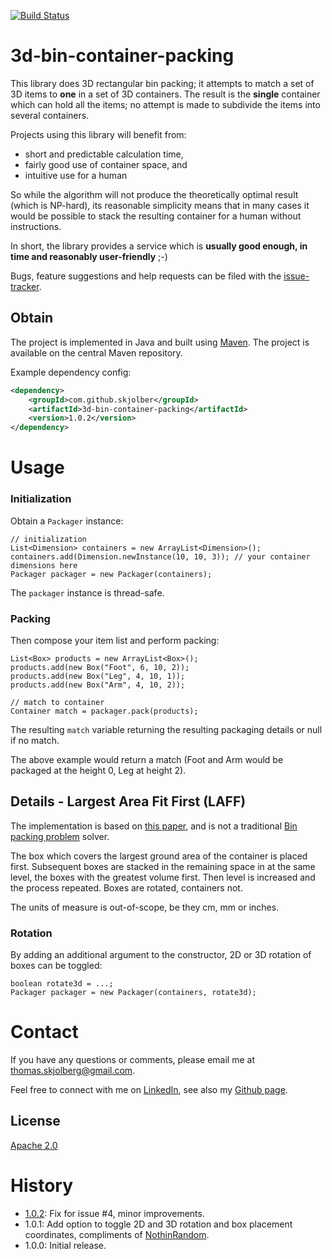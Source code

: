 [![Build Status](https://travis-ci.org/skjolber/3d-bin-container-packing.svg)](https://travis-ci.org/skjolber/3d-bin-container-packing)

3d-bin-container-packing
==================================

This library does 3D rectangular bin packing; it attempts to match a set of 3D items to __one__ in a set of 3D containers. The result is the __single__ container which can hold all the items; no attempt is made to subdivide the items into several containers. 

Projects using this library will benefit from:
 * short and predictable calculation time,
 * fairly good use of container space, and
 * intuitive use for a human 
 
So while the algorithm will not produce the theoretically optimal result (which is NP-hard), its reasonable simplicity means that in many cases it would be possible to stack the resulting container for a human without instructions.

In short, the library provides a service which is __usually good enough, in time and reasonably user-friendly__ ;-)

Bugs, feature suggestions and help requests can be filed with the [issue-tracker].


## Obtain
The project is implemented in Java and built using [Maven]. The project is available on the central Maven repository.

Example dependency config:

```xml
<dependency>
    <groupId>com.github.skjolber</groupId>
    <artifactId>3d-bin-container-packing</artifactId>
    <version>1.0.2</version>
</dependency>
```

# Usage

### Initialization
Obtain a `Packager` instance:

    // initialization
    List<Dimension> containers = new ArrayList<Dimension>();
    containers.add(Dimension.newInstance(10, 10, 3)); // your container dimensions here
    Packager packager = new Packager(containers);

The `packager` instance is thread-safe.
### Packing
Then compose your item list and perform packing:

	List<Box> products = new ArrayList<Box>();
	products.add(new Box("Foot", 6, 10, 2));
	products.add(new Box("Leg", 4, 10, 1));
	products.add(new Box("Arm", 4, 10, 2));
	
    // match to container
	Container match = packager.pack(products);

The resulting `match` variable returning the resulting packaging details or null if no match. 

The above example would return a match (Foot and Arm would be packaged at the height 0, Leg at height 2).

## Details - Largest Area Fit First (LAFF)
The implementation is based on [this paper][2], and is not a traditional [Bin packing problem][1] solver.

The box which covers the largest ground area of the container is placed first. Subsequent boxes are stacked in the remaining space in at the same level, the boxes with the greatest volume first. Then level is increased and the process repeated. Boxes are rotated, containers not.

The units of measure is out-of-scope, be they cm, mm or inches.

### Rotation
By adding an additional argument to the constructor, 2D or 3D rotation of boxes can be toggled:

	boolean rotate3d = ...;
    Packager packager = new Packager(containers, rotate3d);

# Contact
If you have any questions or comments, please email me at thomas.skjolberg@gmail.com.

Feel free to connect with me on [LinkedIn], see also my [Github page].

## License
[Apache 2.0]

# History
 - [1.0.2]: Fix for issue #4, minor improvements. 
 - 1.0.1: Add option to toggle 2D and 3D rotation and box placement coordinates, compliments of [NothinRandom]. 
 - 1.0.0: Initial release.

[1]: 					https://en.wikipedia.org/wiki/Bin_packing_problem
[2]: 					http://www.zahidgurbuz.com/yayinlar/An%20Efficient%20Algorithm%20for%203D%20Rectangular%20Box%20Packing.pdf
[Apache 2.0]: 			http://www.apache.org/licenses/LICENSE-2.0.html
[issue-tracker]:		https://github.com/skjolber/3d-bin-container-packing/issues
[Maven]:				http://maven.apache.org/
[LinkedIn]:				http://lnkd.in/r7PWDz
[Github page]:			https://skjolber.github.io
[1.0.2]:				https://github.com/skjolber/3d-bin-container-packing/releases
[NothinRandom]:			https://github.com/NothinRandom
